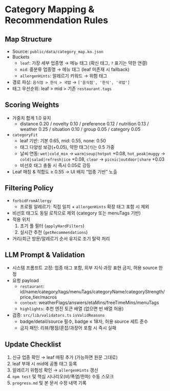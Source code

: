 # Category Mapping & Recommendation Rules

## Map Structure
- Source: `public/data/category_map.ko.json`
- Buckets
  - `leaf`: 가장 세부 업종명 → 메뉴 태그 (확신 태그, `?` 표기는 약한 연결)
  - `mid`: 중분류 업종명 → 메뉴 태그 (leaf 미존재 시 fallback)
  - `allergenHints`: 알레르기 키워드 → 위험 태그
- 경로 파싱: `음식점 > 한식 > 국밥` → `['음식점', '한식', '국밥']`
- 태그 우선순위: leaf > mid > 기존 `restaurant.tags`

## Scoring Weights
- 가중치 합계 1.0 유지
  - distance 0.20 / novelty 0.10 / preference 0.12 / nutrition 0.13 / weather 0.25 / situation 0.10 / group 0.05 / category 0.05
- `categoryFit`
  - leaf 기반: 기본 0.65, mid: 0.55, none: 0.50
  - 태그 다양성 보강(+0.05), 약한 태그(`?`)는 0.5 가중
  - 날씨 연동: `wet|cold_min` → `warm|soup|hotpot` +0.08, `hot_peak|muggy` → `cold|salad|refresh|ice` +0.08, `clear` → `picnic|outdoor|share` +0.03
  - 비선호 태그 충돌 시 즉시 0.05로 강등
- Leaf 매칭 & 적합도 ≥ 0.55 → UI 배지 “업종 기반” 노출

## Filtering Policy
- `forbidFromAllergy`
  - 프로필 알레르기: 직접 일치 + `allergenHints` 확장 태그 포함 시 제외
- 비선호 태그도 동일 로직으로 제외 (category 또는 menuTags 기반)
- 적용 위치
  1. 초기 풀 필터 (`applyHardFilters`)
  2. 실시간 추천 (`getRecommendations`)
- 거리/최근 방문/알레르기 순서 유지로 조기 탈락 처리

## LLM Prompt & Validation
- 시스템 프롬프트 고정: 업종 태그 포함, 외부 지식·과장 표현 금지, 허용 source 한정
- 요청 payload
  - `restaurant`: id/name/category/tags/menuTags/categoryName/categoryStrength/price_tier/macros
  - `context`: weatherFlags/answers/etaMins/freeTimeMins/menuTags
  - `highlights`: 추천 엔진 토큰 배열 (없으면 빈 배열 허용)
- 검증: `src/lib/validators.ts` `isValidReasons`
  - badge/detail/source 필수, badge ≤ 18자, 허용 source 세트 준수
  - 금지 패턴: 리뷰/평점/혼잡/과장어 포함 시 즉시 실패

## Update Checklist
1. 신규 업종 확인 → leaf 매핑 추가 (가능하면 원문 그대로)
2. leaf 부재 시 mid에 공통 태그 등록
3. 알레르기 위험성 확인 → `allergenHints` 갱신
4. `npm test` 및 핵심 시나리오(비/폭염/한파) 수동 스모크
5. `progress.md` 및 본 문서 수정 내역 기록

